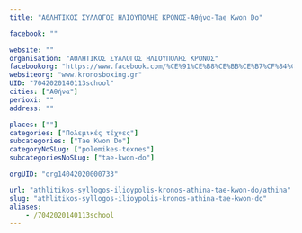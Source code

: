 ```yaml
---
title: "ΑΘΛΗΤΙΚΟΣ ΣΥΛΛΟΓΟΣ ΗΛΙΟΥΠΟΛΗΣ ΚΡΟΝΟΣ-Αθήνα-Tae Kwon Do"

facebook: ""

website: ""
organisation: "ΑΘΛΗΤΙΚΟΣ ΣΥΛΛΟΓΟΣ ΗΛΙΟΥΠΟΛΗΣ ΚΡΟΝΟΣ"
facebookorg: "https://www.facebook.com/%CE%91%CE%B8%CE%BB%CE%B7%CF%84%CE%B9%CE%BA%CF%8C%CF%82-%CE%A3%CF%8D%CE%BB%CE%BB%CE%BF%CE%B3%CE%BF%CF%82-%CE%97%CE%BB%CE%B9%CE%BF%CF%8D%CF%80%CE%BF%CE%BB%CE%B7%CF%82-%CE%9A%CE%A1%CE%9F%CE%9D%CE%9F%CE%A3-42213394322/"
websiteorg: "www.kronosboxing.gr"
UID: "7042020140113school"
cities: ["Αθήνα"]
perioxi: ""
address: ""

places: [""]
categories: ["Πολεμικές τέχνες"]
subcategories: ["Tae Kwon Do"]
categoryNoSLug: ["polemikes-texnes"]
subcategoriesNoSLug: ["tae-kwon-do"]

orgUID: "org14042020000733"

url: "athlitikos-syllogos-ilioypolis-kronos-athina-tae-kwon-do/athina"
slug: "athlitikos-syllogos-ilioypolis-kronos-athina-tae-kwon-do"
aliases:
    - /7042020140113school
---
```





